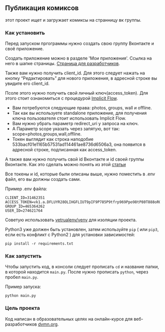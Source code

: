 ## Публикация комиксов
этот проект ищет и загружает комиксы на странницу вк группы.

### Как установить 
Перед запуском пргограммы нужно создать свою группу Вконтакте и своё приложение. 

Создать приложение можно в разделе 'Мои приложения'. Ссылка на него в шапке страницы. [Страница для разработчиков](https://vk.com/dev).

Также вам нужно получить client_id. Для этого следует нажать на кнопку “Редактировать” для нового приложения, в адресной строке вы увидите его client_id.

Псоле этого нужно получить свой личный ключ(access_token). Для этого стоит ознакомиться с процедурой [Implicit Flow](https://vk.com/dev/implicit_flow_user). 

 - Вам потребуются следующие права: photos, groups, wall и offline.
 - Так как вы используете standalone приложение, для получения ключа пользователя стоит использовать Implicit Flow.
 - Вам нужно убрать параметр redirect_uri у запроса на ключ. 
 - А Параметр scope указать через запятую, вот так: scope=photos,groups,wall,offline.
 - Токен выглядит как строка наподобие 533bacf01e1165b57531ad114461ae8736d6506a3, она появится в адресной строке, подписанная как access_token.

А также вам нужно получить свой id Вконтакте и id своей группы Вконтакте. Как это сделать можно понять из этой [статьи](https://vk.com/faq18062)

Все токены и id, которые были описаны выше, нужно поместить в .env файл, его вы должны создать сами.

Пример .env файла: 
```
CLIENT_ID=31462351
ACCESS_TOKEN=vk1.a.DFLUYR28OLIHGFLIUT9pIF9P785P9tfrp969Ppo98tP80T888oRODUYTRO86Edo8FILYfyifydyiskYTDYJTSJRFHGSJYRSZNGRASJSJ
GROUP_ID=465364262
USER_ID=274621764
```
Советую использовать [vetrualenv/venv](https://pypi.org/project/python-dotenv/0.9.1/) для изоляции проекта.

Python3 уже должен быть установлен,
затем используйте `pip` ( или `pip3`, если есть конфликт с Python2 ) для установки зависимостей:
```
pip install -r requirements.txt
```

### Как запустить
Чтобы запустить код, в консоли следует прописать `cd` и название папки, в которой находится `main.py`. После нужно прописать `python`, через пробел `main.py`.

Пример запуска:
```
python main.py
```

### Цель проекта
Код написан в образовательных целях на онлайн-курсе для веб-разработчиков [dvmn.org](https://dvmn.org).

